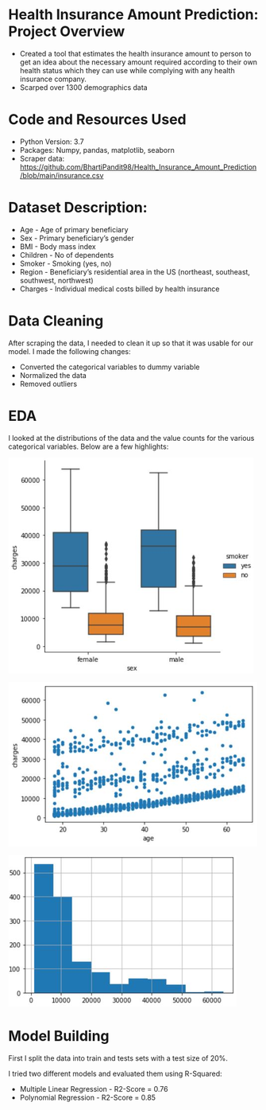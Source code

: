 # Health Insurance Amount Prediction: Project Overview
- Created a tool that estimates the health insurance amount to person to get an idea about the necessary amount required according to their own health status which they can use while complying with any health insurance company.
- Scarped over 1300 demographics data

# Code and Resources Used
- Python Version: 3.7
- Packages: Numpy, pandas, matplotlib, seaborn
- Scraper data: https://github.com/BhartiPandit98/Health_Insurance_Amount_Prediction/blob/main/insurance.csv

# Dataset Description:
- Age - Age of primary beneficiary
- Sex - Primary beneficiary’s gender
- BMI - Body mass index
- Children - No of dependents
- Smoker - Smoking (yes, no)
- Region - Beneficiary’s residential area in the US (northeast, southeast, southwest, northwest)
- Charges - Individual medical costs billed by health insurance

# Data Cleaning
After scraping the data, I needed to clean it up so that it was usable for our model. I made the following changes:
- Converted the categorical variables to dummy variable
- Normalized the data
- Removed outliers

# EDA
I looked at the distributions of the data and the value counts for the various categorical variables. Below are a few highlights:

![alt](https://github.com/BhartiPandit98/Health_Insurance_Amount_Prediction/blob/main/Box%20Plot.JPG)

![alt](https://github.com/BhartiPandit98/Health_Insurance_Amount_Prediction/blob/main/Scatterplot.JPG)

![alt](https://github.com/BhartiPandit98/Health_Insurance_Amount_Prediction/blob/main/Charge%20Distribution.JPG)

# Model Building
 First I split the data into train and tests sets with a test size of 20%.
 
 I tried two different models and evaluated them using R-Squared:
 
 - Multiple Linear Regression - R2-Score = 0.76
 - Polynomial Regression - R2-Score = 0.85
